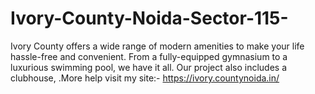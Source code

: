 # Ivory-County-Noida-Sector-115-
Ivory County offers a wide range of modern amenities to make your life hassle-free and convenient. From a fully-equipped gymnasium to a luxurious swimming pool, we have it all. Our project also includes a clubhouse, .More help visit my site:- https://ivory.countynoida.in/
